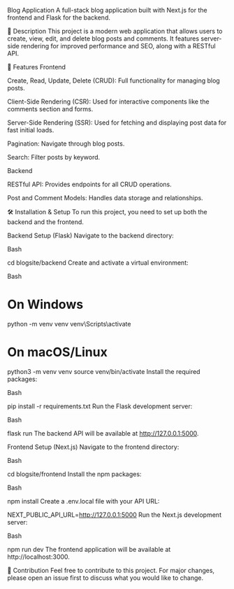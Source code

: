 Blog Application
A full-stack blog application built with Next.js for the frontend and Flask for the backend.

📝 Description
This project is a modern web application that allows users to create, view, edit, and delete blog posts and comments. It features server-side rendering for improved performance and SEO, along with a RESTful API.

🚀 Features
Frontend

Create, Read, Update, Delete (CRUD): Full functionality for managing blog posts.

Client-Side Rendering (CSR): Used for interactive components like the comments section and forms.

Server-Side Rendering (SSR): Used for fetching and displaying post data for fast initial loads.

Pagination: Navigate through blog posts.

Search: Filter posts by keyword.

Backend

RESTful API: Provides endpoints for all CRUD operations.

Post and Comment Models: Handles data storage and relationships.

🛠️ Installation & Setup
To run this project, you need to set up both the backend and the frontend.

Backend Setup (Flask)
Navigate to the backend directory:

Bash

cd blogsite/backend
Create and activate a virtual environment:

Bash

# On Windows
python -m venv venv
venv\Scripts\activate

# On macOS/Linux
python3 -m venv venv
source venv/bin/activate
Install the required packages:

Bash

pip install -r requirements.txt
Run the Flask development server:

Bash

flask run
The backend API will be available at http://127.0.0.1:5000.

Frontend Setup (Next.js)
Navigate to the frontend directory:

Bash

cd blogsite/frontend
Install the npm packages:

Bash

npm install
Create a .env.local file with your API URL:

NEXT_PUBLIC_API_URL=http://127.0.0.1:5000
Run the Next.js development server:

Bash

npm run dev
The frontend application will be available at http://localhost:3000.

🤝 Contribution
Feel free to contribute to this project. For major changes, please open an issue first to discuss what you would like to change.
